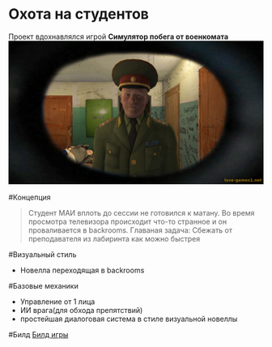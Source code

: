 # Охота на студентов

Проект вдохнавлялся игрой __Симулятор побега от военкомата__
[![ссылка на прохождение](game.jpg)](https://www.youtube.com/watch?v=OCMp3XFjc8E)

#Концепция
>Студент МАИ вплоть до сессии не готовился к матану. Во время просмотра телевизора происходит что-то странное и он проваливается в backrooms. Главаная задача:
Сбежать от преподавателя из лабиринта как можно быстрея

#Визуальный стиль
* Новелла переходящая в backrooms

#Базовые механики

* Управление от 1 лица
* ИИ врага(для обхода препятствий)
* простейшая диалоговая система в стиле визуальной новеллы

  
#Билд 
[Билд игры](https://disk.yandex.ru/d/rfYPsUN8hFZT8Q)





